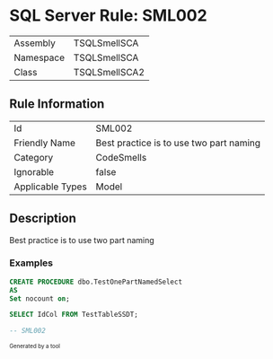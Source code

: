 ﻿# SQL Server Rule: SML002
  
|    |    |
|----|----|
| Assembly | TSQLSmellSCA |
| Namespace | TSQLSmellSCA |
| Class | TSQLSmellSCA2 |
  
## Rule Information
  
|    |    |
|----|----|
| Id | SML002 |
| Friendly Name | Best practice is to use two part naming |
| Category | CodeSmells |
| Ignorable | false |
| Applicable Types | Model  |
  
## Description
  
Best practice is to use two part naming
  
### Examples
  
```sql
CREATE PROCEDURE dbo.TestOnePartNamedSelect
AS
Set nocount on;

SELECT IdCol FROM TestTableSSDT;

-- SML002
```
  
<sub><sup>Generated by a tool</sup></sub>
